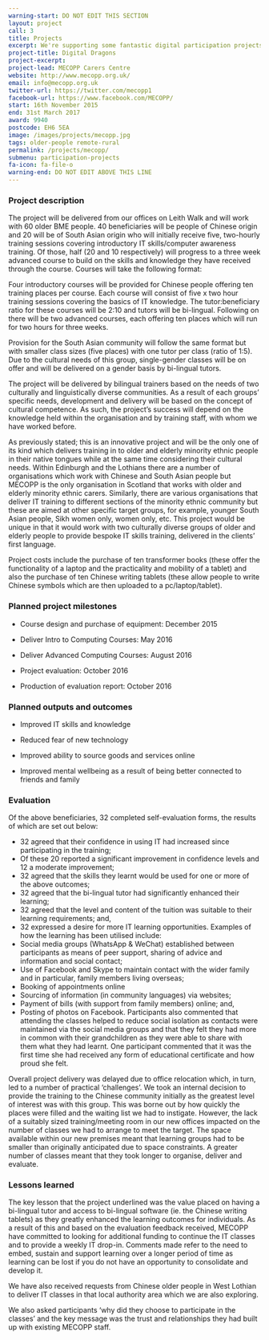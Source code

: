 ```yaml
---
warning-start: DO NOT EDIT THIS SECTION
layout: project
call: 3
title: Projects
excerpt: We're supporting some fantastic digital participation projects. Here are their stories.
project-title: Digital Dragons
project-excerpt:
project-lead: MECOPP Carers Centre
website: http://www.mecopp.org.uk/
email: info@mecopp.org.uk
twitter-url: https://twitter.com/mecopp1
facebook-url: https://www.facebook.com/MECOPP/
start: 16th November 2015
end: 31st March 2017
award: 9940
postcode: EH6 5EA
image: /images/projects/mecopp.jpg
tags: older-people remote-rural
permalink: /projects/mecopp/
submenu: participation-projects
fa-icon: fa-file-o
warning-end: DO NOT EDIT ABOVE THIS LINE
---
```


### Project description

The project will be delivered from our offices on Leith Walk and will work with 60 older BME people. 40 beneficiaries will be people of Chinese origin and 20 will be of South Asian origin who will initially receive five, two-hourly training sessions covering introductory IT skills/computer awareness training. Of those, half (20 and 10 respectively) will progress to a three week advanced course to build on the skills and knowledge they have received through the course. Courses will take the following format:

Four introductory courses will be provided for Chinese people offering ten training places per course. Each course will consist of five x two hour training sessions covering the basics of IT knowledge. The tutor:beneficiary ratio for these courses will be 2:10 and tutors will be bi-lingual. Following on there will be two advanced courses, each offering ten places which will run for two hours for three weeks.

Provision for the South Asian community will follow the same format but with smaller class sizes (five places) with one tutor per class (ratio of 1:5). Due to the cultural needs of this group, single-gender classes will be on offer and will be delivered on a gender basis by bi-lingual tutors.

The project will be delivered by bilingual trainers based on the needs of two culturally and linguistically diverse communities. As a result of each groups’ specific needs, development and delivery will be based on the concept of cultural competence. As such, the project’s success will depend on the knowledge held within the organisation and by training staff, with whom we have worked before.

As previously stated; this is an innovative project and will be the only one of its kind which delivers training in to older and elderly minority ethnic people in their native tongues while at the same time considering their cultural needs. Within Edinburgh and the Lothians there are a number of organisations which work with Chinese and South Asian people but MECOPP is the only organisation in Scotland that works with older and elderly minority ethnic carers. Similarly, there are various organisations that deliver IT training to different sections of the minority ethnic community but these are aimed at other specific target groups, for example, younger South Asian people, Sikh women only, women only, etc. This project would be unique in that it would work with two culturally diverse groups of older and elderly people to provide bespoke IT skills training, delivered in the clients’ first language.

Project costs include the purchase of ten transformer books (these offer the functionality of a laptop and the practicality and mobility of a tablet) and also the purchase of ten Chinese writing tablets (these allow people to write Chinese symbols which are then uploaded to a pc/laptop/tablet).

### Planned project milestones

* Course design and purchase of equipment: December 2015

* Deliver Intro to Computing Courses: May 2016

* Deliver Advanced Computing Courses: August 2016

* Project evaluation: October 2016

* Production of evaluation report: October 2016


### Planned outputs and outcomes

* Improved IT skills and knowledge

* Reduced fear of new technology

* Improved ability to source goods and services online

* Improved mental wellbeing as a result of being better connected to friends and family

### Evaluation

Of the above beneficiaries, 32 completed self-evaluation forms, the results of which are set out below:
*	32 agreed that their confidence in using IT had increased since participating in the training;
*	Of these 20 reported a significant improvement in confidence levels and 12 a moderate improvement;
*	32 agreed that the skills they learnt would be used for one or more of the above outcomes;
*	32 agreed that the bi-lingual tutor had significantly enhanced their learning;
*	32 agreed that the level and content of the tuition was suitable to their learning requirements; and,
*	32 expressed a desire for more IT learning opportunities.
Examples of how the learning has been utilised include:
*	Social media groups (WhatsApp & WeChat) established between participants as means of peer support, sharing of advice and information and social contact;
*	Use of Facebook and Skype to maintain contact with the wider family and in particular, family members living overseas;
*	Booking of appointments online
*	Sourcing of information (in community languages) via websites;
*	Payment of bills (with support from family members) online; and,
*	Posting of photos on Facebook.
Participants also commented that attending the classes helped to reduce social isolation as contacts were maintained via the social media groups and that they felt they had more in common with their grandchildren as they were able to share with them what they had learnt.
One participant commented that it was the first time she had received any form of educational certificate and how proud she felt.
 
Overall project delivery was delayed due to office relocation which, in turn, led to a number of practical ‘challenges’.  We took an internal decision to provide the training to the Chinese community initially as the greatest level of interest was with this group.  This was borne out by how quickly the places were filled and the waiting list we had to instigate.  However, the lack of a suitably sized training/meeting room in our new offices impacted on the number of classes we had to arrange to meet the target.  The space available within our new premises meant that learning groups had to be smaller than originally anticipated due to space constraints.  A greater number of classes meant that they took longer to organise, deliver and evaluate.

### Lessons learned

The key lesson that the project underlined was the value placed on having a bi-lingual tutor and access to bi-lingual software (ie. the Chinese writing tablets) as they greatly enhanced the learning outcomes for individuals.  As a result of this and based on the evaluation feedback received, MECOPP have committed to looking for additional funding to continue the IT classes and to provide a weekly IT drop-in.  Comments made refer to the need to embed, sustain and support learning over a longer period of time as learning can be lost if you do not have an opportunity to consolidate and develop it.  

We have also received requests from Chinese older people in West Lothian to deliver IT classes in that local authority area which we are also exploring.

We also asked participants ‘why did they choose to participate in the classes’ and the key message was the trust and relationships they had built up with existing MECOPP staff.  
